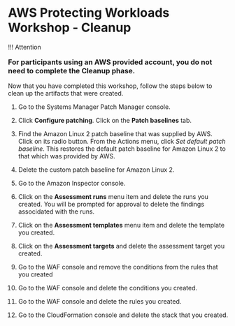 # AWS Protecting Workloads Workshop - Cleanup

!!! Attention
    <p style="font-size:16px;">
      **For participants using an AWS provided account, you do not need to complete the Cleanup phase.**
    </p>

Now that you have completed this workshop, follow the steps below to clean up the artifacts that were created.

1.  Go to the Systems Manager Patch Manager console.

2.  Click **Configure patching**.  Click on the **Patch baselines** tab.

3.  Find the Amazon Linux 2 patch baseline that was supplied by AWS.  Click on its radio button.  From the Actions menu, click *Set default patch baseline*.  This restores the default patch baseline for Amazon Linux 2 to that which was provided by AWS.

4.  Delete the custom patch baseline for Amazon Linux 2.

5.  Go to the Amazon Inspector console.

6.  Click on the **Assessment runs** menu item and delete the runs you created.  You will be prompted for approval to delete the findings associdated with the runs.

7.  Click on the **Assessment templates** menu item and delete the template you created.

8.  Click on the **Assessment targets** and delete the assessment target you created.

9. Go to the WAF console and remove the conditions from the rules that you created

10. Go to the WAF console and delete the conditions you created.

11. Go to the WAF console and delete the rules you created.

12.  Go to the CloudFormation console and delete the stack that you created.
